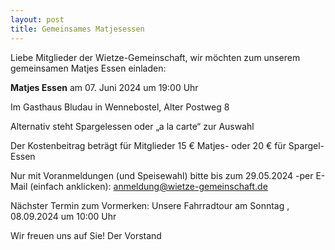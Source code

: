 ```yaml
---
layout: post
title: Gemeinsames Matjesessen
---
```

Liebe Mitglieder der Wietze-Gemeinschaft,
wir möchten zum unserem gemeinsamen Matjes Essen einladen:

**Matjes Essen**
am 07. Juni 2024 um 19:00 Uhr

Im Gasthaus Bludau in Wennebostel, Alter Postweg 8

Alternativ steht Spargelessen oder „a la carte“ zur Auswahl

Der Kostenbeitrag beträgt für Mitglieder
15 € Matjes- oder 20 € für Spargel-Essen

Nur mit Voranmeldungen (und Speisewahl) bitte bis zum 29.05.2024
-per E-Mail (einfach anklicken):   anmeldung@wietze-gemeinschaft.de

Nächster Termin zum Vormerken:
Unsere Fahrradtour am Sonntag , 08.09.2024 um 10:00 Uhr

Wir freuen uns auf Sie!
Der Vorstand
